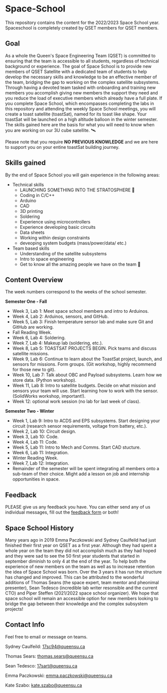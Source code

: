 # Space-School
This repository contains the content for the 2022/2023 Space School year. Spaceschool is completely created by QSET members for QSET members.

## Goal
As a whole the Queen's Space Engineering Team (QSET) is committed to ensuring that the team is accessible to all students, regardless of technical background or experience. The goal of Space School is to provide new members of QSET Satellite with a dedicated team of students to help develop the necessary skills and knowledge to be an effective member of the team, bridging the gap to working on the complex satellite subsystems. Through having a devoted team tasked with onboarding and training new members you accomplish giving new members the support they need and you reduce the load of executive members which already have a full plate. If you complete Space School, which encompasses completing the labs in this repository and attending the weekly Space School meetings, you will create a toast satellite (toastSat), named for its toast like shape. Your toastSat will be launched on a high altitude balloon in the winter semester. The skills gained here are the basis for what you will need to know when you are working on our 3U cube satellite. 🛰️


Please note that you require **NO PREVIOUS KNOWLEDGE** and we are here to support you on your entine toastSat building journey. 

## Skills gained
By the end of Space School you will gain experience in the following areas:

- Technical skills
  - LAUNCHING SOMETHING INTO THE STRATOSPHERE :rocket:
  - Coding in C/C++
  - Arduino
  - CAD
  - 3D printing
  - Soldering
  - Experience using microcontrollers
  - Experience developing basic circuits
  - Data sheets
  - Working within design constraints
  - deveoping system budgets (mass/power/data/ etc.)
- Team based skills
  - Understanding of the satellite subsystems
  - Intro to space engineering
  - Get to know all the amazing people we have on the team 🙂

## Content Overview
The week numbers correspond to the weeks of the school semester.

**Semester One - Fall** 
- Week 3, Lab 1: Meet space school members and intro to Arduinos.
- Week 4, Lab 2: Arduinos, sensors, and GitHub.
- Week 5, Lab 3: Finish temperature sensor lab and make sure Git and GitHub are working.
- Fall Reading Week.
- Week 6, Lab 4: Soldering.
- Week 7, Lab 4: Makeup lab (soldering, etc.).
- Week 8, Lab 5: TOASTSAT PROJECTS BEGIN. Pick teams and discuss satellite missions.
- Week 9, Lab 6: Continue to learn about the ToastSat project, launch, and sensors for missions. Form groups.
                 (Git workshop, highly recommend for those new to git).
- Week 10, Lab 7: Talk about OBC and Payload subsystems. Learn how we store data.
                  (Python workshop).
- Week 11, Lab 8: Intro to satellite budgets. Decide on what mission and sensors your team will use. Start learning how to work with the sensor.
                  (SolidWorks workshop, important!).
- Week 12: optional work session (no lab for last week of class).

**Semester Two - Winter** 
- Week 1, Lab 9: Intro to ACDS and EPS subsystems. Start designing your circuit (research sensor requirements, voltage from battery, etc.).
- Week 2, Lab 10: Circuit design.
- Week 3, Lab 10: Code.
- Week 4, Lab 11: Code.
- Week 5, Lab 11: Intro to Mech and Comms. Start CAD stucture.
- Week 6, Lab 11: Integration.
- Winter Reading Week.
- Week 7, Lab 12: Integration.
- Remainder of the semester will be spent integrating all members onto a sub-team of their choice. Might add a lesson on job and internship opportunities in space.


## Feedback
PLEASE give us any feedback you have.  You can either send any of us individual messages, fill out the [feedback form](https://forms.gle/ZNMfWeRQVinnbxpEA) or both!

## Space School History
Many years ago in 2019 Emma Paczkowski and Sydney Caulfeild had just finished their first year on QSET as a first year. Although they had spent a whole year on the team they did not accomplish much as they had hoped and they were sad to see the 50 first year students that started in september diminish to only 4 at the end of the year. To help both the experience of new members on the team as well as to increase retention the idea of Space School was born.  Over the 3 years it has run the structure has changed and improved.  This can be attributed to the wonderful additions of Thomas Seans (the space expert, team mentor and pheonimal presenter), Sean Tedesco (incredible lab writer resonsible and the current CTO) and Piper Steffen (2021/2022 space school organizer). We hope that space school will remain an accessible option for new members looking to bridge the gap between their knowledge and the complex subsystem projects!

## Contact Info 
Feel free to email or message on teams.

Sydney Caulfeild: 17sc94@queensu.ca

Thomas Sears: thomas.sears@queensu.ca

Sean Tedesco: 17sart@queensu.ca

Emma Paczkowski: emma.paczkowski@queensu.ca

Kate Szabo: kate.szabo@queensu.ca

